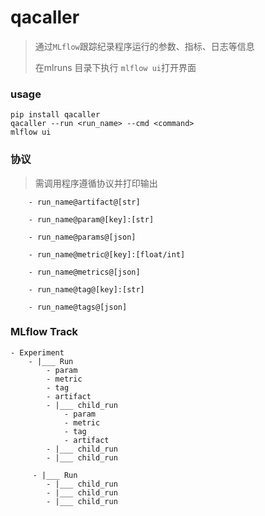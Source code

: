 # qacaller

> 通过```MLflow```跟踪纪录程序运行的参数、指标、日志等信息
>
>在mlruns 目录下执行 ```mlflow ui```打开界面

### usage
```
pip install qacaller
qacaller --run <run_name> --cmd <command>
mlflow ui
```


### 协议
> 需调用程序遵循协议并打印输出
```
    - run_name@artifact@[str]
    
    - run_name@param@[key]:[str]
    
    - run_name@params@[json]
    
    - run_name@metric@[key]:[float/int]
    
    - run_name@metrics@[json]

    - run_name@tag@[key]:[str]

    - run_name@tags@[json]
```




### MLflow Track
```
- Experiment
    - |___ Run
        - param
        - metric
        - tag
        - artifact
        - |___ child_run
            - param
            - metric
            - tag
            - artifact
        - |___ child_run
        - |___ child_run

     - |___ Run
        - |___ child_run
        - |___ child_run
        - |___ child_run
```
